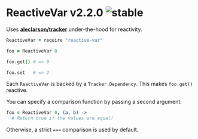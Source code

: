 
# ReactiveVar v2.2.0 ![stable](https://img.shields.io/badge/stability-stable-4EBA0F.svg?style=flat)

Uses [**aleclarson/tracker**](https://github.com/aleclarson/tracker) under-the-hood for reactivity.

```coffee
ReactiveVar = require "reactive-var"

foo = ReactiveVar 0

foo.get() # => 0

foo.set   # => 2
```

Each `ReactiveVar` is backed by a `Tracker.Dependency`. This makes `foo.get()` reactive.

You can specify a comparison function by passing a second argument:

```coffee
foo = ReactiveVar 0, (a, b) ->
  # Return true if the values are equal!
```

Otherwise, a strict `===` comparison is used by default.
